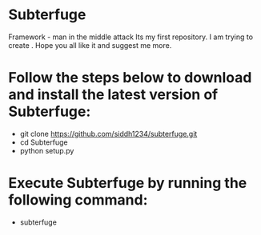 # Subterfuge
Framework - man in the middle attack
Its my first repository. I am trying to create .
Hope you all like it and suggest me more.
# Follow the steps below to download and install the latest version of Subterfuge:

* git clone https://github.com/siddh1234/subterfuge.git
* cd Subterfuge
* python setup.py

# Execute Subterfuge by running the following command:

* subterfuge
